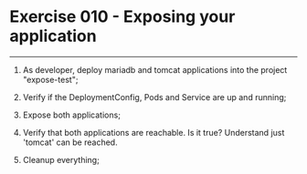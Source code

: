 # Exercise 010 - Exposing your application

---

1. As developer, deploy mariadb and tomcat applications into the project
   "expose-test";

2. Verify if the DeploymentConfig, Pods and Service are up and running;

3. Expose both applications;

4. Verify that both applications are reachable. Is it true? Understand just
   'tomcat' can be reached.

5. Cleanup everything;
